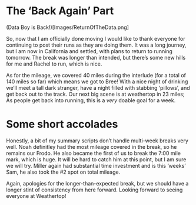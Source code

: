 # The ‘Back Again’ Part

(Data Boy is Back!)\[Images/ReturnOfTheData.png\]

So, now that I am officially done moving I would like to thank everyone
for continuing to post their runs as they are doing them. It was a long
journey, but I am now in California and settled, with plans to return to
running tomorrow. The break was longer than intended, but there’s some
new hills for me and Rachel to run, which is nice.

As for the mileage, we covered 40 miles during the interlude (for a
total of 140 miles so far) which means we got to Bree! With a nice night
of drinking we’ll meet a tall dark stranger, have a night filled with
stabbing ‘pillows’, and get back out to the track. Our next big scene is
at weathertop in 23 miles; As people get back into running, this is a
*very* doable goal for a week.

# Some short accolades

Honestly, a bit of my summary scripts don’t handle multi-week breaks
very well. Noah definitley had the most mileage covered in the break, so
he remains our Frodo. He also became the first of us to break the 7:00
mile mark, which is huge. It will be hard to catch him at this point,
but I am sure we will try. Miller again had substantial time investment
and is this ‘weeks’ Sam, he also took the \#2 spot on total mileage.

Again, apologies for the longer-than-expected break, but we should have
a longer stint of consistency from here forward. Looking forward to
seeing everyone at Weathertop!
